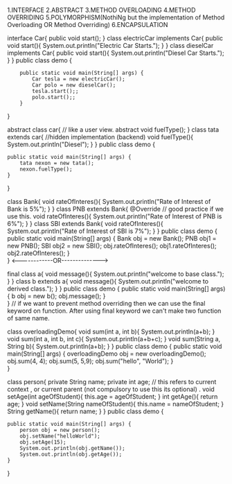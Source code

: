 <!-- OOPS CONCEPT OF JAVA -->

1.INTERFACE
2.ABSTRACT
3.METHOD OVERLOADING
4.METHOD OVERRIDING
5.POLYMORPHISM(NothiNg but the implementation of Method Overloading OR Method Overriding)
6.ENCAPSULATION


<!-- INTERFACE in JAVA -->
interface Car{
    public void start();
}
class electricCar implements Car{
    public void start(){
        System.out.println("Electric Car Starts.");
    }
}
class dieselCar implements Car{
    public void start(){
        System.out.println("Diesel Car Starts.");
    }
}
    public class demo {

        public static void main(String[] args) {
            Car tesla = new electricCar();
            Car polo = new dieselCar();
            tesla.start();;
            polo.start();;
        }
}

<!-- ABSTRACT in JAVA -->
abstract class car{
    // like a user view.
    abstract void fuelType();
}
class tata extends car{
    //hidden implementation (backend)
    void fuelType(){
        System.out.println("Diesel");
    }
}
public class demo {

    public static void main(String[] args) {
        tata nexon = new tata();
        nexon.fuelType();
    }
}

<!-- METHOD(Function) OVERRIDING -->
class Bank{
    void rateOfInteres(){
        System.out.println("Rate of Interest of Bank is 5%");
    }
}
class PNB extends Bank{
    @Override // good practice if we use this.
    void rateOfInteres(){
        System.out.println("Rate of Interest of PNB is 6%");
    }
}
class SBI extends Bank{
    void rateOfInteres(){
        System.out.println("Rate of Interest of SBI  is 7%");
    }
}
public class demo {
    public static void main(String[] args) {
        Bank obj = new Bank();
        PNB obj1 = new PNB();
        SBI obj2 = new SBI();
        obj.rateOfInteres();
        obj1.rateOfInteres();
        obj2.rateOfInteres();
    }    
}
<------------OR-------------->

final class a{
    void message(){
        System.out.println("welcome to base class.");
    }
}
class b extends a{
    void message(){
        System.out.println("welcome to derived class.");
    }
}
public class demo {
    public static void main(String[] args) {
        b obj = new b();
        obj.message();
    }  
}
// if we want to prevent method overriding then we can use the final keyword on function. After using final keyword we can't make two function of same name.

<!-- METHOD(Function) OVERLOADING -->
class overloadingDemo{
    void sum(int a, int b){
        System.out.println(a+b);
    }
    void sum(int a, int b, int c){
        System.out.println(a+b+c);
    }
    void sum(String a, String b){
        System.out.println(a+b);
    }
}
public class demo {
    public static void main(String[] args) {
        overloadingDemo obj = new overloadingDemo();
        obj.sum(4, 4);
        obj.sum(5, 5,9);
        obj.sum("hello", "World");
    }    
}

<!-- ENCAPSULATION in JAVA -->
class person{
    private String name;
    private int age;
    // this refers to current context , or current parent (not compulsory to use this its optional) .
    void setAge(int ageOfStudent){
        this.age = ageOfStudent;
    }
    int getAge(){
        return age;
    }
    void setName(String nameOfStudent){
        this.name = nameOfStudent;
    }
    String getName(){
        return name;
    }
}
public class demo {

    public static void main(String[] args) {
        person obj = new person();
        obj.setName("helloWorld");
        obj.setAge(15);
        System.out.println(obj.getName());
        System.out.println(obj.getAge());
    }
}

